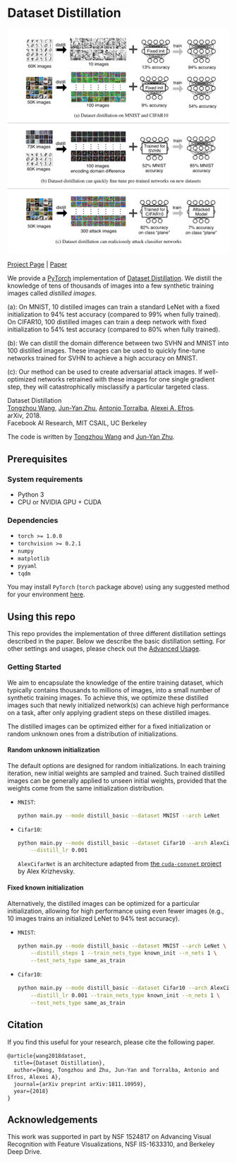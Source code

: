 # Dataset Distillation

<p align="center"><img src='docs/teaser.png' width=800></p>

[Project Page](https://ssnl.github.io/dataset_distillation/) |  [Paper](https://arxiv.org/pdf/1811.10959.pdf)


We provide a [PyTorch](https://pytorch.org) implementation of [Dataset Distillation](https://ssnl.github.io/dataset_distillation). We distill the knowledge of tens of thousands of images into a few synthetic training images called *distilled images*.

(a): On MNIST, 10 distilled images can train a standard LeNet with a fixed initialization to 94% test accuracy (compared to 99% when fully trained).
On CIFAR10, 100 distilled images can train a deep network with fixed initialization to 54% test accuracy (compared to 80% when fully trained).

(b): We can distill the domain difference between two SVHN and MNIST into 100 distilled images. These images can be used to quickly fine-tune networks trained for SVHN to achieve a high accuracy on MNIST.

(c): Our method can be used to create adversarial attack images. If well-optimized networks retrained with these images for one single
gradient step, they will catastrophically misclassify a particular targeted class.

<!-- **Dataset Distillation**: [Project](https://ssnl.github.io/dataset_distillation), [Paper](https://arxiv.org/pdf/1811.10959.pdf). -->


Dataset Distillation<br>
[Tongzhou Wang](https://ssnl.github.io/), [Jun-Yan Zhu](https://people.eecs.berkeley.edu/~junyanz/), [Antonio Torralba](https://web.mit.edu/torralba/www/), [Alexei A. Efros](https://people.eecs.berkeley.edu/~efros).<br>
arXiv, 2018.<br>
Facebook AI Research, MIT CSAIL, UC Berkeley

The code is written by [Tongzhou Wang](https://ssnl.github.io/) and [Jun-Yan Zhu](https://github.com/junyanz).

## Prerequisites

### System requirements
- Python 3
- CPU or NVIDIA GPU + CUDA

### Dependencies
- ``torch >= 1.0.0``
- ``torchvision >= 0.2.1``
- ``numpy``
- ``matplotlib``
- ``pyyaml``
- ``tqdm``

You may install `PyTorch` (`torch` package above) using any suggested method for your environment [here](https://pytorch.org/get-started/locally/).

## Using this repo

This repo provides the implementation of three different distillation settings described in the paper. Below we describe the basic distillation setting. For other settings and usages, please check out the [Advanced Usage](docs/advanced.md).

### Getting Started

We aim to encapsulate the knowledge of the entire training dataset, which typically contains thousands to millions of images, into a small number of synthetic training images. To achieve this, we optimize these distilled images such that newly initialized network(s) can achieve high performance on a task, after only applying gradient steps on these distilled images.

The distilled images can be optimized either for a  fixed initialization or random unknown ones from a distribution of initializations.

#### Random unknown initialization

The default options are designed for random initializations.
In each training iteration, new initial weights are sampled and trained. Such trained distilled images can be generally applied to unseen initial weights, provided that the weights come from the same initialization distribution.

+ `MNIST`:

    ```sh
    python main.py --mode distill_basic --dataset MNIST --arch LeNet
    ```

+ `Cifar10`:

    ```sh
    python main.py --mode distill_basic --dataset Cifar10 --arch AlexCifarNet \
        --distill_lr 0.001
    ```

    `AlexCifarNet` is an architecture adapted from [the `cuda-convnet` project](https://code.google.com/p/cuda-convnet2/) by Alex Krizhevsky.

#### Fixed known initialization

Alternatively, the distilled images can be optimized for a particular initialization, allowing for high performance using even fewer images (e.g., 10 images trains an initialized LeNet to 94% test accuracy).

+ `MNIST`:

    ```sh
    python main.py --mode distill_basic --dataset MNIST --arch LeNet \
        --distill_steps 1 --train_nets_type known_init --n_nets 1 \
        --test_nets_type same_as_train
    ```

+ `Cifar10`:

    ```sh
    python main.py --mode distill_basic --dataset Cifar10 --arch AlexCifarNet \
        --distill_lr 0.001 --train_nets_type known_init --n_nets 1 \
        --test_nets_type same_as_train
    ```

## Citation

If you find this useful for your research, please cite the following paper.

```
@article{wang2018dataset,
  title={Dataset Distillation},
  author={Wang, Tongzhou and Zhu, Jun-Yan and Torralba, Antonio and Efros, Alexei A},
  journal={arXiv preprint arXiv:1811.10959},
  year={2018}
}
```

## Acknowledgements

This work was supported in part by NSF 1524817 on Advancing Visual Recognition with Feature Visualizations, NSF IIS-1633310, and Berkeley Deep Drive.
